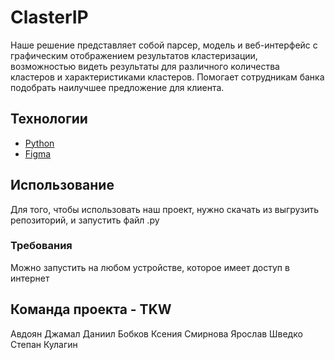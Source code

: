 # ClasterIP
Наше решение представляет собой парсер, модель и веб-интерфейс с графическим отображением результатов кластеризации, возможностью видеть результаты для различного количества кластеров и характеристиками кластеров. Помогает сотрудникам банка подобрать наилучшее предложение для клиента.

## Технологии
- [Python](https://www.python.org/)
- [Figma](https://www.figma.com/)

## Использование
Для того, чтобы использовать наш проект, нужно скачать из выгрузить репозиторий, и запустить файл .py

### Требования
Можно запустить на любом устройстве, которое имеет доступ в интернет

## Команда проекта - TKW
Авдоян Джамал
Даниил Бобков
Ксения Смирнова
Ярослав Шведко
Степан Кулагин
